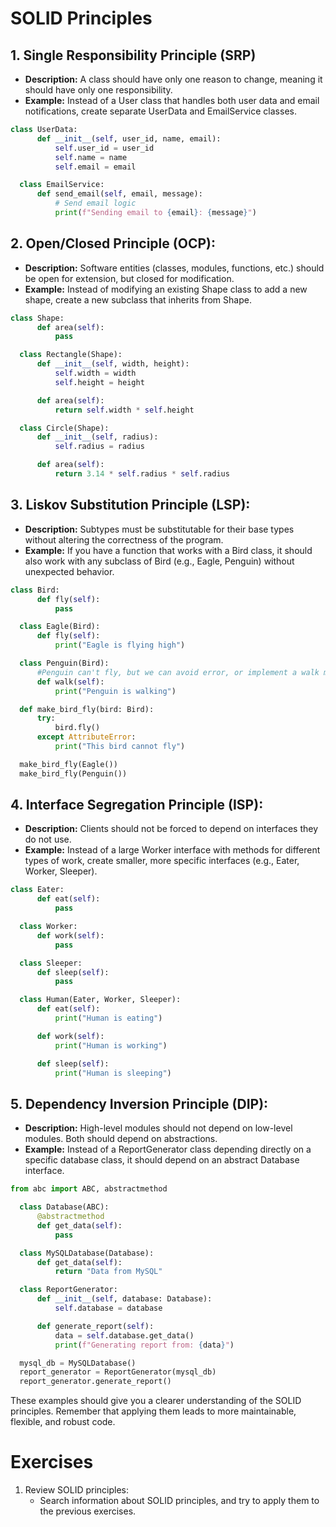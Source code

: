 # SOLID Principles

## 1. Single Responsibility Principle (SRP)

- **Description:** A class should have only one reason to change, meaning it should have only one responsibility.
- **Example:** Instead of a User class that handles both user data and email notifications, create separate UserData and EmailService classes.

```python
class UserData:
      def __init__(self, user_id, name, email):
          self.user_id = user_id
          self.name = name
          self.email = email

  class EmailService:
      def send_email(self, email, message):
          # Send email logic
          print(f"Sending email to {email}: {message}")
```

## 2. Open/Closed Principle (OCP):

- **Description:** Software entities (classes, modules, functions, etc.) should be open for extension, but closed for modification.
- **Example:** Instead of modifying an existing Shape class to add a new shape, create a new subclass that inherits from Shape.

```python
class Shape:
      def area(self):
          pass

  class Rectangle(Shape):
      def __init__(self, width, height):
          self.width = width
          self.height = height

      def area(self):
          return self.width * self.height

  class Circle(Shape):
      def __init__(self, radius):
          self.radius = radius

      def area(self):
          return 3.14 * self.radius * self.radius
```

## 3. Liskov Substitution Principle (LSP):

- **Description:** Subtypes must be substitutable for their base types without altering the correctness of the program.
- **Example:** If you have a function that works with a Bird class, it should also work with any subclass of Bird (e.g., Eagle, Penguin) without unexpected behavior.

```python
class Bird:
      def fly(self):
          pass

  class Eagle(Bird):
      def fly(self):
          print("Eagle is flying high")

  class Penguin(Bird):
      #Penguin can't fly, but we can avoid error, or implement a walk method.
      def walk(self):
          print("Penguin is walking")

  def make_bird_fly(bird: Bird):
      try:
          bird.fly()
      except AttributeError:
          print("This bird cannot fly")

  make_bird_fly(Eagle())
  make_bird_fly(Penguin())
```

## 4. Interface Segregation Principle (ISP):

- **Description:** Clients should not be forced to depend on interfaces they do not use.
- **Example:** Instead of a large Worker interface with methods for different types of work, create smaller, more specific interfaces (e.g., Eater, Worker, Sleeper).

```python
class Eater:
      def eat(self):
          pass

  class Worker:
      def work(self):
          pass

  class Sleeper:
      def sleep(self):
          pass

  class Human(Eater, Worker, Sleeper):
      def eat(self):
          print("Human is eating")

      def work(self):
          print("Human is working")

      def sleep(self):
          print("Human is sleeping")
```

## 5. Dependency Inversion Principle (DIP):

- **Description:** High-level modules should not depend on low-level modules. Both should depend on abstractions.
- **Example:** Instead of a ReportGenerator class depending directly on a specific database class, it should depend on an abstract Database interface.

```python
from abc import ABC, abstractmethod

  class Database(ABC):
      @abstractmethod
      def get_data(self):
          pass

  class MySQLDatabase(Database):
      def get_data(self):
          return "Data from MySQL"

  class ReportGenerator:
      def __init__(self, database: Database):
          self.database = database

      def generate_report(self):
          data = self.database.get_data()
          print(f"Generating report from: {data}")

  mysql_db = MySQLDatabase()
  report_generator = ReportGenerator(mysql_db)
  report_generator.generate_report()
```

These examples should give you a clearer understanding of the SOLID principles. Remember that applying them leads to more maintainable, flexible, and robust code.

# Exercises

1. Review SOLID principles:
   - Search information about SOLID principles, and try to apply them to the previous exercises.
